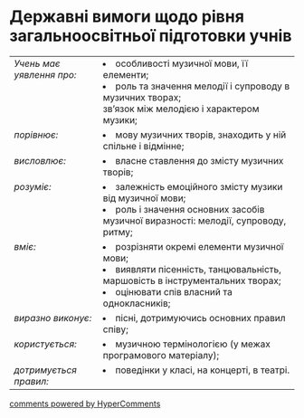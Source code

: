 <div id="hypercomments_widget" class="js-hypercomments-widget invisible"></div>

# Державні вимоги  щодо рівня загальноосвітньої підготовки учнів

<table>
<tbody>
  <tr>
    <td style="vertical-align:top !important;">
<i>Учень має уявлення про:</i><br></td>
<td><li>особливості музичної мови, її елементи;</li>
<li>роль та значення мелодії і супроводу в музичних творах; </li>
зв’язок між мелодією і характером музики;</li>
</td>
</tr>
<tr>
    <td style="vertical-align:top !important;">
<i>порівнює:</i><br></td>
<td><li>мову музичних творів, знаходить у ній спільне і відмінне;</li></td>
</tr>
<tr>
<td style="vertical-align:top !important;">
<i>висловлює:</i><br></td>
<td><li>власне ставлення до змісту музичних творів;</li></td>
</tr>
<tr>
    <td style="vertical-align:top !important;">
<i>розуміє:</i><br></td>
<td><li>залежність емоційного змісту музики від музичної мови;</li>
 <li>роль і значення основних засобів  музичної виразності: мелодії, супроводу, ритму;</li></td>
</tr>
<tr>    
    <td style="vertical-align:top !important;">
<i>вміє:</i><br></td>
<td><li>розрізняти окремі елементи музичної мови;</li>
<li>виявляти пісенність, танцювальність, маршовість в інструментальних творах;</li>
<li>оцінювати спів власний  та однокласників;</li></td>
</tr>
<tr>
    <td style="vertical-align:top !important;">
<i>виразно виконує:</i><br></td>
<td><li>пісні, дотримуючись основних правил співу;</li></td>
</tr>
<tr>
    <td style="vertical-align:top !important;">
<i>користується:</i></td>
<td style="vertical-align:top !important;"><li>музичною термінологією (у межах програмового матеріалу);</li></td>
</tr>
<tr>
<td style="vertical-align:top !important;">
<i>дотримується  правил:</i><br></td>
<td style="vertical-align:top !important;"><li>поведінки у класі, на концерті, в театрі.</li></td>
</tr>
</tbody>
</table>

<div class="js-hypercomments-container">
    <a href="http://hypercomments.com" class="hc-link" title="comments widget">comments powered by HyperComments</a>
</div>